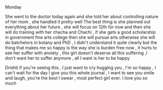 
Monday

She went to the doctor today again and she told her about controlling nature of her mom , she handled it pretty well
The best thing is she planned out everything about her future , she will focus on 12th for now and then she will do training with her chacha and Chachi , if she gets a good scholarship in government fine arts college then she will pursue arts otherwise she will do batchelors in botany and PhD , I didn't understand it quite clearly but the thing that makes me so happy is the way she is burden free now , it hurts to see her suffer with anxiety , this girl doesn't deserve all this suffering ,I don't want her to suffer anymore , all I want is her to be happy 

Drishti if you're seeing this , I just want to cry hugging you , I'm so happy , I can't wait for the day I give you this whole journal , I want to see you smile and laugh, you're the best I swear , most perfect girl ever. I love you so much